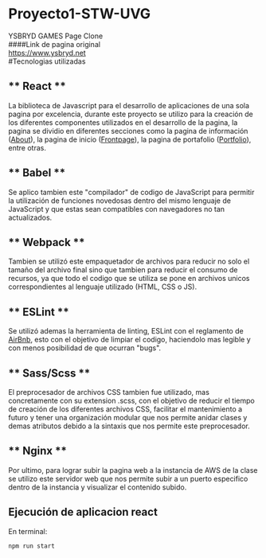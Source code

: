 # Proyecto1-STW-UVG
YSBRYD GAMES Page Clone  
####Link de pagina original  
https://www.ysbryd.net  
#Tecnologias utilizadas  
## ** React **  
La biblioteca de Javascript para el desarrollo de aplicaciones de una sola pagina por excelencia, durante este proyecto se utilizo para la creación de los diferentes componentes utilizados en el desarrollo de la pagina, la pagina se dividio en diferentes secciones como la pagina de información ([About](https://github.com/andresdlRoca/Proyecto1-STW-UVG/blob/main/src/components/About.jsx)), la pagina de inicio ([Frontpage](https://github.com/andresdlRoca/Proyecto1-STW-UVG/blob/main/src/components/Frontpage.jsx)), la pagina de portafolio ([Portfolio](https://github.com/andresdlRoca/Proyecto1-STW-UVG/blob/main/src/components/Portfolio.jsx)), entre otras.  
## ** Babel **  
Se aplico tambien este "compilador" de codigo de JavaScript para permitir la utilización de funciones novedosas dentro del mismo lenguaje de JavaScript y que estas sean compatibles con navegadores no tan actualizados.  
## ** Webpack **  
Tambien se utilizó este empaquetador de archivos para reducir no solo el tamaño del archivo final sino que tambien para reducir el consumo de recursos, ya que todo el codigo que se utiliza se pone en archivos unicos correspondientes al lenguaje utilizado (HTML, CSS o JS).  
## ** ESLint **  
Se utilizó ademas la herramienta de linting, ESLint con el reglamento de [AirBnb](https://www.npmjs.com/package/eslint-config-airbnb), esto con el objetivo de limpiar el codigo, haciendolo mas legible y con menos posibilidad de que ocurran "bugs".  
## ** Sass/Scss ** 
El preprocesador de archivos CSS tambien fue utilizado, mas concretamente con su extension .scss, con el objetivo de reducir el tiempo de creación de los diferentes archivos CSS, facilitar el mantenimiento a futuro y tener una organización modular que nos permite anidar clases y demas atributos debido a la sintaxis que nos permite este preprocesador.  
## ** Nginx **  
 Por ultimo, para lograr subir la pagina web a la instancia de AWS de la clase se utilizo este servidor web que nos permite subir a un puerto especifico dentro de la instancia y visualizar el contenido subido.  
## Ejecución de aplicacion react
En terminal:
```
npm run start
```
